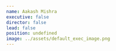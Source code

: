 ```yaml
---
name: Aakash Mishra
executive: false
director: false
lead: false
position: undefined
image: ../assets/default_exec_image.png
---
```

